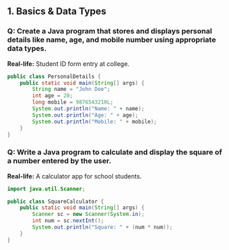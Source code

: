 ## 1. Basics & Data Types

### Q: Create a Java program that stores and displays personal details like name, age, and mobile number using appropriate data types.
**Real-life:** Student ID form entry at college.
```java
public class PersonalDetails {
    public static void main(String[] args) {
        String name = "John Doe";
        int age = 20;
        long mobile = 9876543210L;
        System.out.println("Name: " + name);
        System.out.println("Age: " + age);
        System.out.println("Mobile: " + mobile);
    }
}
```

### Q: Write a Java program to calculate and display the square of a number entered by the user.
**Real-life:** A calculator app for school students.

```java
import java.util.Scanner;

public class SquareCalculator {
    public static void main(String[] args) {
        Scanner sc = new Scanner(System.in);
        int num = sc.nextInt();
        System.out.println("Square: " + (num * num));
    }
}
```